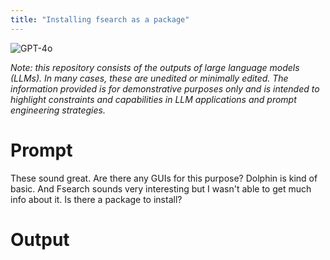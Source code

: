 ```yaml
---
title: "Installing fsearch as a package"
---
```

![GPT-4o](https://img.shields.io/badge/GPT--4o-3333FF?style=for-the-badge&logo=openai&logoColor=white)



*Note: this repository consists of the outputs of large language models (LLMs). In many cases, these are unedited or minimally edited. The information provided is for demonstrative purposes only and is intended to highlight constraints and capabilities in LLM applications and prompt engineering strategies.*


# Prompt

These sound great. Are there any GUIs for this purpose? Dolphin is kind of basic. And Fsearch sounds very interesting but I wasn't able to get much info about it. Is there a package to install?

# Output

